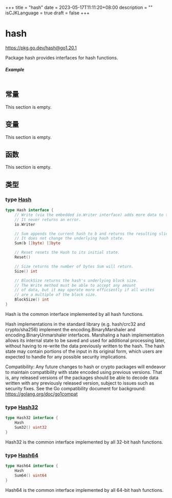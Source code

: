 +++
title = "hash"
date = 2023-05-17T11:11:20+08:00
description = ""
isCJKLanguage = true
draft = false
+++
# hash

https://pkg.go.dev/hash@go1.20.1



Package hash provides interfaces for hash functions.

##### Example
``` go 
```







## 常量 

This section is empty.

## 变量

This section is empty.

## 函数

This section is empty.

## 类型

### type [Hash](https://cs.opensource.google/go/go/+/go1.20.1:src/hash/hash.go;l=26) 

``` go 
type Hash interface {
	// Write (via the embedded io.Writer interface) adds more data to the running hash.
	// It never returns an error.
	io.Writer

	// Sum appends the current hash to b and returns the resulting slice.
	// It does not change the underlying hash state.
	Sum(b []byte) []byte

	// Reset resets the Hash to its initial state.
	Reset()

	// Size returns the number of bytes Sum will return.
	Size() int

	// BlockSize returns the hash's underlying block size.
	// The Write method must be able to accept any amount
	// of data, but it may operate more efficiently if all writes
	// are a multiple of the block size.
	BlockSize() int
}
```

Hash is the common interface implemented by all hash functions.

Hash implementations in the standard library (e.g. hash/crc32 and crypto/sha256) implement the encoding.BinaryMarshaler and encoding.BinaryUnmarshaler interfaces. Marshaling a hash implementation allows its internal state to be saved and used for additional processing later, without having to re-write the data previously written to the hash. The hash state may contain portions of the input in its original form, which users are expected to handle for any possible security implications.

Compatibility: Any future changes to hash or crypto packages will endeavor to maintain compatibility with state encoded using previous versions. That is, any released versions of the packages should be able to decode data written with any previously released version, subject to issues such as security fixes. See the Go compatibility document for background: https://golang.org/doc/go1compat

### type [Hash32](https://cs.opensource.google/go/go/+/go1.20.1:src/hash/hash.go;l=49) 

``` go 
type Hash32 interface {
	Hash
	Sum32() uint32
}
```

Hash32 is the common interface implemented by all 32-bit hash functions.

### type [Hash64](https://cs.opensource.google/go/go/+/go1.20.1:src/hash/hash.go;l=55) 

``` go 
type Hash64 interface {
	Hash
	Sum64() uint64
}
```

Hash64 is the common interface implemented by all 64-bit hash functions.